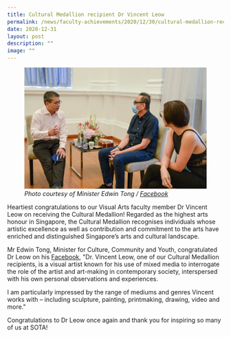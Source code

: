 ```yaml
---
title: Cultural Medallion recipient Dr Vincent Leow
permalink: /news/faculty-achievements/2020/12/30/cultural-medallion-recipient-dr-vincent-leow/
date: 2020-12-31
layout: post
description: ""
image: ""
---
```

<figure>
<img src="/images/dr-vincent-leow-received-the-cultural-medallion.jpg">
<figcaption><i>Photo courtesy of Minister Edwin Tong / <a href="https://www.facebook.com/edwintongSC/photos/pcb.3507700755982678/3507699819316105/">Facebook</a></i></figcaption>
</figure>

Heartiest congratulations to our Visual Arts faculty member Dr Vincent Leow on receiving the Cultural Medallion! Regarded as the highest arts honour in Singapore, the Cultural Medallion recognises individuals whose artistic excellence as well as contribution and commitment to the arts have enriched and distinguished Singapore’s arts and cultural landscape.

  

Mr Edwin Tong, Minister for Culture, Community and Youth, congratulated Dr Leow on his&nbsp;[Facebook](https://www.facebook.com/edwintongSC/photos/pcb.3507700755982678/3507699819316105/), "Dr. Vincent Leow, one of our Cultural Medallion recipients, is a visual artist known for his use of mixed media to interrogate the role of the artist and art-making in contemporary society, interspersed with his own personal observations and experiences.  
  
I am particularly impressed by the range of mediums and genres Vincent works with – including sculpture, painting, printmaking, drawing, video and more."

  

Congratulations to Dr Leow once again and thank you for inspiring so many of us at SOTA!


